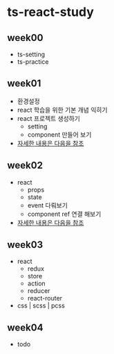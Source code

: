 # ts-react-study

## week00
   - ts-setting
   - ts-practice

## week01
   - 환경설정
   - react 학습을 위한 기본 개념 익히기
   - react 프로젝트 생성하기
      - setting
      - component 만들어 보기
   - [자세한 내용은 다음을 참조](docs/week01/README.md)

## week02
   - react
      - props
      - state
      - event 다뤄보기
      - component ref 연결 해보기
   - [자세한 내용은 다음을 참조](docs/week01/README.md)

## week03
   - react
      - redux
      - store
      - action
      - reducer
      - react-router
   - css | scss | pcss

## week04
   - todo